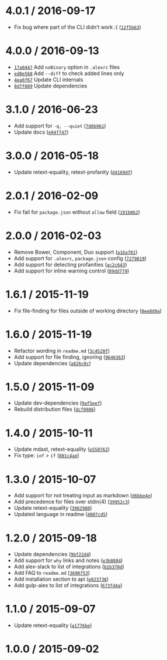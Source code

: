 <!--remark setext-->

<!--lint disable no-multiple-toplevel-headings heading-style-->

4.0.1 / 2016-09-17
==================

*   Fix bug where part of the CLI didn’t work :( ([`12f5b63`](https://github.com/wooorm/alex/commit/12f5b63))

4.0.0 / 2016-09-13
==================

*   [`17a0447`](https://github.com/wooorm/alex/commit/17a0447)
    Add `noBinary` option in `.alexrc` files
*   [`ed0e568`](https://github.com/wooorm/alex/commit/ed0e568)
    Add `--diff` to check added lines only
*   [`4ea6f67`](https://github.com/wooorm/alex/commit/4ea6f67)
    Update CLI internals
*   [`8d7f089`](https://github.com/wooorm/alex/commit/8d7f089)
    Update dependencies

3.1.0 / 2016-06-23
==================

*   Add support for `-q, --quiet` ([`7d0b961`](https://github.com/wooorm/alex/commit/7d0b961))
*   Update docs ([`e94f747`](https://github.com/wooorm/alex/commit/e94f747))

3.0.0 / 2016-05-18
==================

*   Update retext-equality, retext-profanity ([`d4169df`](https://github.com/wooorm/alex/commit/d4169df))

2.0.1 / 2016-02-09
==================

*   Fix fail for `package.json` without `allow` field ([`191b0b2`](https://github.com/wooorm/alex/commit/191b0b2))

2.0.0 / 2016-02-03
==================

*   Remove Bower, Component, Duo support ([`a16a701`](https://github.com/wooorm/alex/commit/a16a701))
*   Add support for `.alexrc`, `package.json` config ([`7279819`](https://github.com/wooorm/alex/commit/7279819))
*   Add support for detecting profanities ([`ac2c643`](https://github.com/wooorm/alex/commit/ac2c643))
*   Add support for inline warning control ([`89dd779`](https://github.com/wooorm/alex/commit/89dd779))

1.6.1 / 2015-11-19
==================

*   Fix file-finding for files outside of working directory ([`0ee8d9a`](https://github.com/wooorm/alex/commit/0ee8d9a))

1.6.0 / 2015-11-19
==================

*   Refactor wording in `readme.md` ([`3c4520f`](https://github.com/wooorm/alex/commit/3c4520f))
*   Add support for file finding, ignoring ([`9646363`](https://github.com/wooorm/alex/commit/9646363))
*   Update dependencies ([`a826c0c`](https://github.com/wooorm/alex/commit/a826c0c))

1.5.0 / 2015-11-09
==================

*   Update dev-dependencies ([`9af5eef`](https://github.com/wooorm/alex/commit/9af5eef))
*   Rebuild distribution files ([`dcf9986`](https://github.com/wooorm/alex/commit/dcf9986))

1.4.0 / 2015-10-11
==================

*   Update mdast, retext-equality ([`e550762`](https://github.com/wooorm/alex/commit/e550762))
*   Fix type: `iof` > `if` ([`801c4ae`](https://github.com/wooorm/alex/commit/801c4ae))

1.3.0 / 2015-10-07
==================

*   Add support for not treating input as markdown ([`d6bbe4e`](https://github.com/wooorm/alex/commit/d6bbe4e))
*   Add precedence for files over stdin(4) ([`39952c3`](https://github.com/wooorm/alex/commit/39952c3))
*   Update retext-equality ([`3962980`](https://github.com/wooorm/alex/commit/3962980))
*   Updated language in readme ([`4007cd5`](https://github.com/wooorm/alex/commit/4007cd5))

1.2.0 / 2015-09-18
==================

*   Update dependencies ([`9bf22d4`](https://github.com/wooorm/alex/commit/9bf22d4))
*   Add support for `why` links and notes ([`e3b8884`](https://github.com/wooorm/alex/commit/e3b8884))
*   Add alex-slack to list of integrations ([`b1b370d`](https://github.com/wooorm/alex/commit/b1b370d))
*   Add FAQ to `readme.md` ([`3690753`](https://github.com/wooorm/alex/commit/3690753))
*   Add installation section to api ([`e023736`](https://github.com/wooorm/alex/commit/e023736))
*   Add gulp-alex to list of integrations ([`673fd4a`](https://github.com/wooorm/alex/commit/673fd4a))

1.1.0 / 2015-09-07
==================

*   Update retext-equality ([`a1776be`](https://github.com/wooorm/alex/commit/a1776be))

1.0.0 / 2015-09-02
==================
